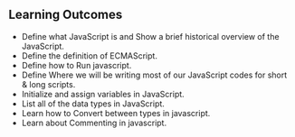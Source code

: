## Learning Outcomes

- Define what JavaScript is and Show a brief historical overview of the JavaScript.
- Define the definition of ECMAScript. 
- Define how to Run javascript. 
- Define Where we will be writing most of our JavaScript codes for short & long scripts.
- Initialize and assign variables in JavaScript.
- List all of the data types in JavaScript.
- Learn how to Convert between types in javascript.
- Learn about Commenting in javascript.
